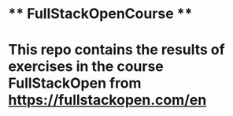 # ** FullStackOpenCourse **
# This repo contains the results of exercises in the course FullStackOpen from https://fullstackopen.com/en

